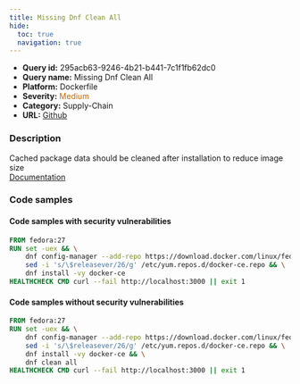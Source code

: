 ```yaml
---
title: Missing Dnf Clean All
hide:
  toc: true
  navigation: true
---
```


<style>
  .highlight .hll {
    background-color: #ff171742;
  }
  .md-content {
    max-width: 1100px;
    margin: 0 auto;
  }
</style>

-   **Query id:** 295acb63-9246-4b21-b441-7c1f1fb62dc0
-   **Query name:** Missing Dnf Clean All
-   **Platform:** Dockerfile
-   **Severity:** <span style="color:#C60">Medium</span>
-   **Category:** Supply-Chain
-   **URL:** [Github](https://github.com/Checkmarx/kics/tree/master/assets/queries/dockerfile/missing_dnf_clean_all)

### Description
Cached package data should be cleaned after installation to reduce image size<br>
[Documentation](https://docs.docker.com/develop/develop-images/dockerfile_best-practices/)

### Code samples
#### Code samples with security vulnerabilities
```dockerfile title="Postitive test num. 1 - dockerfile file" hl_lines="2"
FROM fedora:27
RUN set -uex && \
    dnf config-manager --add-repo https://download.docker.com/linux/fedora/docker-ce.repo && \
    sed -i 's/\$releasever/26/g' /etc/yum.repos.d/docker-ce.repo && \
    dnf install -vy docker-ce
HEALTHCHECK CMD curl --fail http://localhost:3000 || exit 1

```


#### Code samples without security vulnerabilities
```dockerfile title="Negative test num. 1 - dockerfile file"
FROM fedora:27
RUN set -uex && \
    dnf config-manager --add-repo https://download.docker.com/linux/fedora/docker-ce.repo && \
    sed -i 's/\$releasever/26/g' /etc/yum.repos.d/docker-ce.repo && \
    dnf install -vy docker-ce && \
    dnf clean all
HEALTHCHECK CMD curl --fail http://localhost:3000 || exit 1

```

